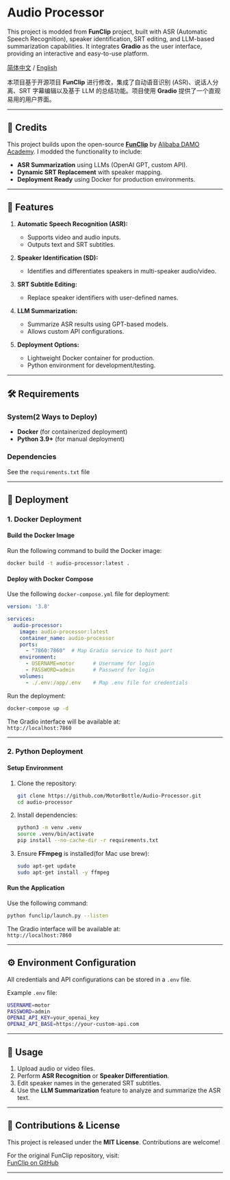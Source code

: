 # Audio Processor

This project is modded from **FunClip** project, built with ASR (Automatic Speech Recognition), speaker identification, SRT editing, and LLM-based summarization capabilities. It integrates **Gradio** as the user interface, providing an interactive and easy-to-use platform.

[简体中文](./README_zh.md) / [English](./README.md)

本项目基于开源项目 **FunClip** 进行修改，集成了自动语音识别 (ASR)、说话人分离、SRT 字幕编辑以及基于 LLM 的总结功能。项目使用 **Gradio** 提供了一个直观易用的用户界面。

---

## 📜 **Credits**

This project builds upon the open-source **[FunClip](https://github.com/alibaba-damo-academy/FunClip)** by [Alibaba DAMO Academy](https://github.com/alibaba-damo-academy). I modded the functionality to include:

- **ASR Summarization** using LLMs (OpenAI GPT, custom API).
- **Dynamic SRT Replacement** with speaker mapping.
- **Deployment Ready** using Docker for production environments.

---

## 🎯 **Features**

1. **Automatic Speech Recognition (ASR):**  
   - Supports video and audio inputs.  
   - Outputs text and SRT subtitles.

2. **Speaker Identification (SD):**  
   - Identifies and differentiates speakers in multi-speaker audio/video.

3. **SRT Subtitle Editing:**  
   - Replace speaker identifiers with user-defined names.

4. **LLM Summarization:**  
   - Summarize ASR results using GPT-based models.  
   - Allows custom API configurations.

5. **Deployment Options:**  
   - Lightweight Docker container for production.  
   - Python environment for development/testing.

---

## 🛠 **Requirements**

### System(2 Ways to Deploy)
- **Docker** (for containerized deployment)
- **Python 3.9+** (for manual deployment)

### Dependencies
See the `requirements.txt` file

---

## 🚀 **Deployment**

### 1. **Docker Deployment**

#### **Build the Docker Image**
Run the following command to build the Docker image:
```bash
docker build -t audio-processor:latest .
```

#### **Deploy with Docker Compose**
Use the following `docker-compose.yml` file for deployment:

```yaml
version: '3.8'

services:
  audio-processor:
    image: audio-processor:latest
    container_name: audio-processor
    ports:
      - "7860:7860"  # Map Gradio service to host port
    environment:
      - USERNAME=motor      # Username for login
      - PASSWORD=admin      # Password for login
    volumes:
      - ./.env:/app/.env    # Map .env file for credentials
```

Run the deployment:
```bash
docker-compose up -d
```

The Gradio interface will be available at:  
`http://localhost:7860`

---

### 2. **Python Deployment**

#### **Setup Environment**

1. Clone the repository:
   ```bash
   git clone https://github.com/MotorBottle/Audio-Processor.git
   cd audio-processor
   ```

2. Install dependencies:
   ```bash
   python3 -m venv .venv
   source .venv/bin/activate
   pip install --no-cache-dir -r requirements.txt
   ```

3. Ensure **FFmpeg** is installed(for Mac use brew):
   ```bash
   sudo apt-get update
   sudo apt-get install -y ffmpeg
   ```

#### **Run the Application**

Use the following command:
```bash
python funclip/launch.py --listen
```

The Gradio interface will be available at:  
`http://localhost:7860`

---

## ⚙️ **Environment Configuration**

All credentials and API configurations can be stored in a `.env` file.

Example `.env` file:
```bash
USERNAME=motor
PASSWORD=admin
OPENAI_API_KEY=your_openai_key
OPENAI_API_BASE=https://your-custom-api.com
```

---

## 🎥 **Usage**

1. Upload audio or video files.
2. Perform **ASR Recognition** or **Speaker Differentiation**.
3. Edit speaker names in the generated SRT subtitles.
4. Use the **LLM Summarization** feature to analyze and summarize the ASR text.

---

## 🔗 **Contributions & License**

This project is released under the **MIT License**. Contributions are welcome!

For the original FunClip repository, visit:  
[FunClip on GitHub](https://github.com/alibaba-damo-academy/FunClip)

---
